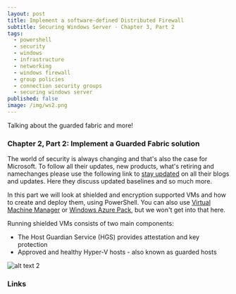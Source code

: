 ```yaml
---
layout: post
title: Implement a software-defined Distributed Firewall
subtitle: Securing Windows Server - Chapter 3, Part 2
tags:
  - powershell
  - security
  - windows
  - infrastructure
  - networking
  - windows firewall
  - group policies
  - connection security groups
  - securing windows server
published: false
image: /img/ws2.png
---
```


Talking about the guarded fabric and more!

### Chapter 2, Part 2: Implement a Guarded Fabric solution

The world of security is always changing and that's also the case for Microsoft. To follow all their updates, new products, what's retiring and namechanges please use the following link to [stay updated](https://blogs.technet.microsoft.com/secguide/) on all their blogs and updates. Here they discuss updated baselines and so much more.

In this part we will look at shielded and encryption supported VMs and how to create and deploy them, using PowerShell. You can also use [Virtual Machine Manager](https://docs.microsoft.com/en-us/windows-server/security/guarded-fabric-shielded-vm/guarded-fabric-tenant-deploys-shielded-vm-using-vmm) or [Windows Azure Pack](https://docs.microsoft.com/en-us/windows-server/security/guarded-fabric-shielded-vm/guarded-fabric-shielded-vm-windows-azure-pack), but we won't get into that here.

Running shielded VMs consists of two main components:

* The Host Guardian Service (HGS) provides attestation and key protection
* Approved and healthy Hyper-V hosts - also known as guarded hosts

![alt text 2](https://docs.microsoft.com/en-us/windows-server/security/media/guarded-fabric-shielded-vm/guarded-host-hgs-plus-host-diagram-basic.png "Basic Overview of HGS + Guarded Host + Shielded VM")


### Links
